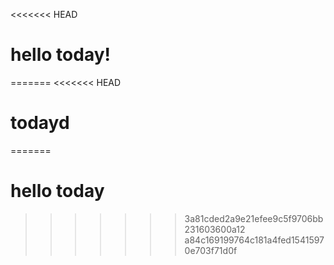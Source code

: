 <<<<<<< HEAD
# hello today!
=======
<<<<<<< HEAD
# todayd
=======
# hello today
>>>>>>> 3a81cded2a9e21efee9c5f9706bb231603600a12
>>>>>>> a84c169199764c181a4fed15415970e703f71d0f
